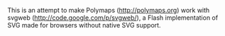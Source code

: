 This is an attempt to make Polymaps (http://polymaps.org) work with svgweb
(http://code.google.com/p/svgweb/), a Flash implementation of SVG made for
browsers without native SVG support.
